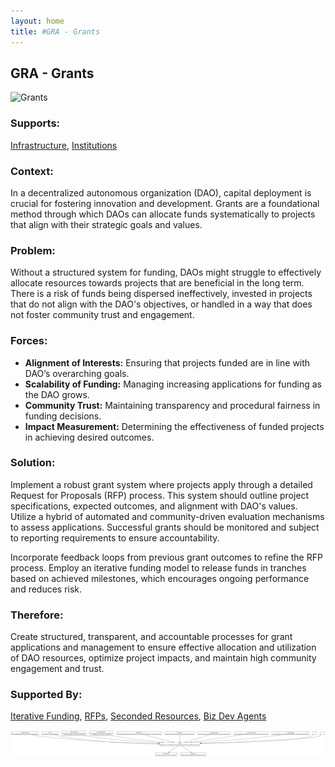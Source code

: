 ```yaml
---
layout: home
title: #GRA - Grants
---
```


## GRA - Grants

![Grants](./output/illustration/grants_illustration_v3.png)

### Supports:

[Infrastructure](./infrastructure.html), [Institutions](./institutions.html)

### Context:

In a decentralized autonomous organization (DAO), capital deployment is crucial for fostering innovation and development. Grants are a foundational method through which DAOs can allocate funds systematically to projects that align with their strategic goals and values.

### Problem:

Without a structured system for funding, DAOs might struggle to effectively allocate resources towards projects that are beneficial in the long term. There is a risk of funds being dispersed ineffectively, invested in projects that do not align with the DAO's objectives, or handled in a way that does not foster community trust and engagement.

### Forces:

- **Alignment of Interests:** Ensuring that projects funded are in line with DAO’s overarching goals.
- **Scalability of Funding:** Managing increasing applications for funding as the DAO grows.
- **Community Trust:** Maintaining transparency and procedural fairness in funding decisions.
- **Impact Measurement:** Determining the effectiveness of funded projects in achieving desired outcomes.

### Solution:

Implement a robust grant system where projects apply through a detailed Request for Proposals (RFP) process. This system should outline project specifications, expected outcomes, and alignment with DAO's values. Utilize a hybrid of automated and community-driven evaluation mechanisms to assess applications. Successful grants should be monitored and subject to reporting requirements to ensure accountability. 

Incorporate feedback loops from previous grant outcomes to refine the RFP process. Employ an iterative funding model to release funds in tranches based on achieved milestones, which encourages ongoing performance and reduces risk.

### Therefore:

Create structured, transparent, and accountable processes for grant applications and management to ensure effective allocation and utilization of DAO resources, optimize project impacts, and maintain high community engagement and trust.

### Supported By:

[Iterative Funding](./iterative_funding.html), [RFPs](./rfps.html), [Seconded Resources](./seconded_resources.html), [Biz Dev Agents](./biz_dev_agents.html)

![Grants](./output/grants_specific_graph_v3.png)